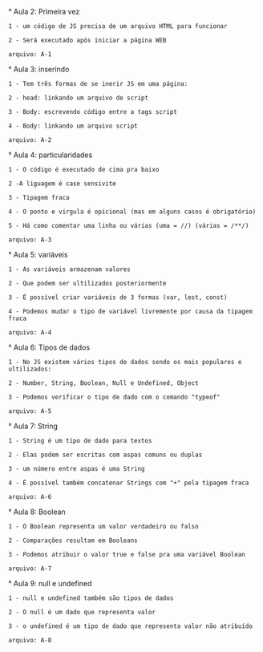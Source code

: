 ° Aula 2: Primeira vez

    1 - um código de JS precisa de um arquivo HTML para funcionar

    2 - Será executado após iniciar a página WEB

    arquivo: A-1

° Aula 3: inserindo

    1 - Tem trẽs formas de se inerir JS em uma página:

    2 - head: linkando um arquivo de script

    3 - Body: escrevendo código entre a tags script

    4 - Body: linkando um arquivo script

    arquivo: A-2

° Aula 4: particularidades

    1 - O código é executado de cima pra baixo

    2 -A liguagem é case sensivite

    3 - Tipagem fraca

    4 - O ponto e virgula é opicional (mas em alguns casos é obrigatório)

    5 - Há como comentar uma linha ou várias (uma = //) (várias = /**/)

    arquivo: A-3

° Aula 5: variáveis

    1 - As variáveis armazenam valores

    2 - Que podem ser ultilizados posteriormente

    3 - É possível criar variáveis de 3 formas (var, lest, const)

    4 - Podemos mudar o tipo de variável livremente por causa da tipagem fraca

    arquivo: A-4

° Aula 6: Tipos de dados

    1 - No JS existem vários tipos de dados sendo os mais populares e ultilizados:

    2 - Number, String, Boolean, Null e Undefined, Object

    3 - Podemos verificar o tipo de dado com o comando "typeof"

    arquivo: A-5

° Aula 7: String

    1 - String é um tipo de dado para textos

    2 - Elas podem ser escritas com aspas comuns ou duplas

    3 - um número entre aspas é uma String

    4 - É possível também concatenar Strings com "+" pela tipagem fraca

    arquivo: A-6

° Aula 8: Boolean

    1 - O Boolean representa um valor verdadeiro ou falso

    2 - Comparações resultam em Booleans

    3 - Podemos atribuir o valor true e false pra uma variável Boolean

    arquivo: A-7

° Aula 9: null e undefined

    1 - null e undefined também são tipos de dados

    2 - O null é um dado que representa valor

    3 - o undefined é um tipo de dado que representa valor não atribuído

    arquivo: A-8